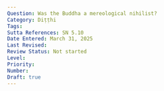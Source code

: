 ```yaml
---
Question: Was the Buddha a mereological nihilist?
Category: Diṭṭhi
Tags:
Sutta References: SN 5.10
Date Entered: March 31, 2025
Last Revised:
Review Status: Not started
Level: 
Priority: 
Number: 
Draft: true
---
```

